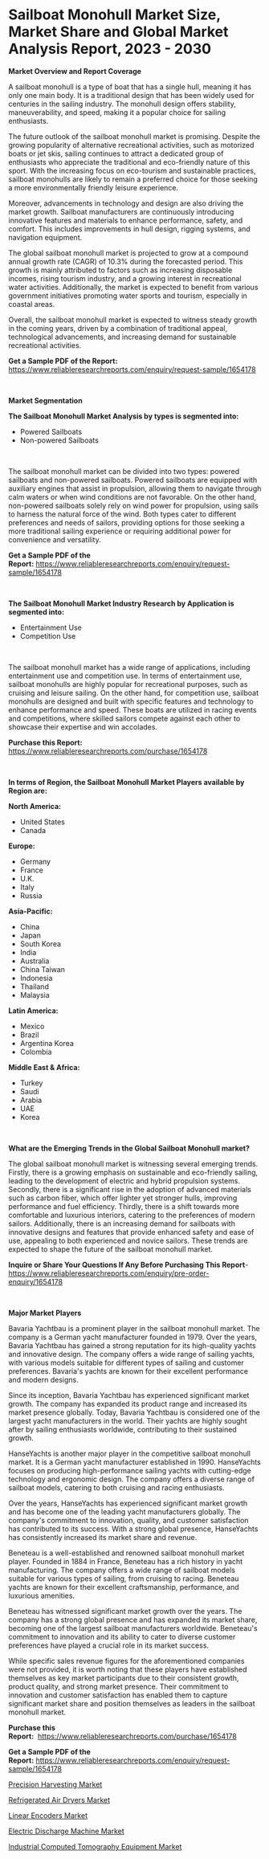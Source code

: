 <p><h1>Sailboat Monohull Market Size, Market Share and Global Market Analysis Report, 2023 - 2030</h1></p><p><strong>Market Overview and Report Coverage</strong></p>
<p><p>A sailboat monohull is a type of boat that has a single hull, meaning it has only one main body. It is a traditional design that has been widely used for centuries in the sailing industry. The monohull design offers stability, maneuverability, and speed, making it a popular choice for sailing enthusiasts.</p><p>The future outlook of the sailboat monohull market is promising. Despite the growing popularity of alternative recreational activities, such as motorized boats or jet skis, sailing continues to attract a dedicated group of enthusiasts who appreciate the traditional and eco-friendly nature of this sport. With the increasing focus on eco-tourism and sustainable practices, sailboat monohulls are likely to remain a preferred choice for those seeking a more environmentally friendly leisure experience.</p><p>Moreover, advancements in technology and design are also driving the market growth. Sailboat manufacturers are continuously introducing innovative features and materials to enhance performance, safety, and comfort. This includes improvements in hull design, rigging systems, and navigation equipment.</p><p>The global sailboat monohull market is projected to grow at a compound annual growth rate (CAGR) of 10.3% during the forecasted period. This growth is mainly attributed to factors such as increasing disposable incomes, rising tourism industry, and a growing interest in recreational water activities. Additionally, the market is expected to benefit from various government initiatives promoting water sports and tourism, especially in coastal areas.</p><p>Overall, the sailboat monohull market is expected to witness steady growth in the coming years, driven by a combination of traditional appeal, technological advancements, and increasing demand for sustainable recreational activities.</p></p>
<p><strong>Get a Sample PDF of the Report:</strong> <a href="https://www.reliableresearchreports.com/enquiry/request-sample/1654178">https://www.reliableresearchreports.com/enquiry/request-sample/1654178</a></p>
<p>&nbsp;</p>
<p><strong>Market Segmentation</strong></p>
<p><strong>The Sailboat Monohull Market Analysis by types is segmented into:</strong></p>
<p><ul><li>Powered Sailboats</li><li>Non-powered Sailboats</li></ul></p>
<p>&nbsp;</p>
<p><p>The sailboat monohull market can be divided into two types: powered sailboats and non-powered sailboats. Powered sailboats are equipped with auxiliary engines that assist in propulsion, allowing them to navigate through calm waters or when wind conditions are not favorable. On the other hand, non-powered sailboats solely rely on wind power for propulsion, using sails to harness the natural force of the wind. Both types cater to different preferences and needs of sailors, providing options for those seeking a more traditional sailing experience or requiring additional power for convenience and versatility.</p></p>
<p><strong>Get a Sample PDF of the Report:</strong>&nbsp;<a href="https://www.reliableresearchreports.com/enquiry/request-sample/1654178">https://www.reliableresearchreports.com/enquiry/request-sample/1654178</a></p>
<p>&nbsp;</p>
<p><strong>The Sailboat Monohull Market Industry Research by Application is segmented into:</strong></p>
<p><ul><li>Entertainment Use</li><li>Competition Use</li></ul></p>
<p>&nbsp;</p>
<p><p>The sailboat monohull market has a wide range of applications, including entertainment use and competition use. In terms of entertainment use, sailboat monohulls are highly popular for recreational purposes, such as cruising and leisure sailing. On the other hand, for competition use, sailboat monohulls are designed and built with specific features and technology to enhance performance and speed. These boats are utilized in racing events and competitions, where skilled sailors compete against each other to showcase their expertise and win accolades.</p></p>
<p><strong>Purchase this Report:</strong>&nbsp; <a href="https://www.reliableresearchreports.com/purchase/1654178">https://www.reliableresearchreports.com/purchase/1654178</a></p>
<p>&nbsp;</p>
<p><strong>In terms of Region, the Sailboat Monohull Market Players available by Region are:</strong></p>
<p>
    <p> <strong> North America: </strong>
        <ul>
            <li>United States</li>
            <li>Canada</li>
        </ul>
        </p> 
    <p> <strong> Europe: </strong>
        <ul>
            <li>Germany</li>
            <li>France</li>
            <li>U.K.</li>
            <li>Italy</li>
            <li>Russia</li>
        </ul>
        </p> 
    <p> <strong> Asia-Pacific: </strong>
        <ul>
            <li>China</li>
            <li>Japan</li>
            <li>South Korea</li>
            <li>India</li>
            <li>Australia</li>
            <li>China Taiwan</li>
            <li>Indonesia</li>
            <li>Thailand</li>
            <li>Malaysia</li>
        </ul>
        </p> 
    <p> <strong> Latin America: </strong>
        <ul>
            <li>Mexico</li>
            <li>Brazil</li>
            <li>Argentina Korea</li>
            <li>Colombia</li>
        </ul>
        </p> 
    <p> <strong> Middle East & Africa: </strong>
        <ul>
            <li>Turkey</li>
            <li>Saudi</li>
            <li>Arabia</li>
            <li>UAE</li>
            <li>Korea</li>
        </ul>
    </p>
    </p>
<p>&nbsp;</p>
<p><strong>What are the Emerging Trends in the Global Sailboat Monohull market?</strong></p>
<p><p>The global sailboat monohull market is witnessing several emerging trends. Firstly, there is a growing emphasis on sustainable and eco-friendly sailing, leading to the development of electric and hybrid propulsion systems. Secondly, there is a significant rise in the adoption of advanced materials such as carbon fiber, which offer lighter yet stronger hulls, improving performance and fuel efficiency. Thirdly, there is a shift towards more comfortable and luxurious interiors, catering to the preferences of modern sailors. Additionally, there is an increasing demand for sailboats with innovative designs and features that provide enhanced safety and ease of use, appealing to both experienced and novice sailors. These trends are expected to shape the future of the sailboat monohull market.</p></p>
<p><strong>Inquire or Share Your Questions If Any Before Purchasing This Report</strong>- <a href="https://www.reliableresearchreports.com/enquiry/pre-order-enquiry/1654178">https://www.reliableresearchreports.com/enquiry/pre-order-enquiry/1654178</a></p>
<p>&nbsp;</p>
<p><strong>Major Market Players</strong></p>
<p><p>Bavaria Yachtbau is a prominent player in the sailboat monohull market. The company is a German yacht manufacturer founded in 1979. Over the years, Bavaria Yachtbau has gained a strong reputation for its high-quality yachts and innovative design. The company offers a wide range of sailing yachts, with various models suitable for different types of sailing and customer preferences. Bavaria's yachts are known for their excellent performance and modern designs.</p><p>Since its inception, Bavaria Yachtbau has experienced significant market growth. The company has expanded its product range and increased its market presence globally. Today, Bavaria Yachtbau is considered one of the largest yacht manufacturers in the world. Their yachts are highly sought after by sailing enthusiasts worldwide, contributing to their sustained growth.</p><p>HanseYachts is another major player in the competitive sailboat monohull market. It is a German yacht manufacturer established in 1990. HanseYachts focuses on producing high-performance sailing yachts with cutting-edge technology and ergonomic design. The company offers a diverse range of sailboat models, catering to both cruising and racing enthusiasts.</p><p>Over the years, HanseYachts has experienced significant market growth and has become one of the leading yacht manufacturers globally. The company's commitment to innovation, quality, and customer satisfaction has contributed to its success. With a strong global presence, HanseYachts has consistently increased its market share and revenue.</p><p>Beneteau is a well-established and renowned sailboat monohull market player. Founded in 1884 in France, Beneteau has a rich history in yacht manufacturing. The company offers a wide range of sailboat models suitable for various types of sailing, from cruising to racing. Beneteau yachts are known for their excellent craftsmanship, performance, and luxurious amenities.</p><p>Beneteau has witnessed significant market growth over the years. The company has a strong global presence and has expanded its market share, becoming one of the largest sailboat manufacturers worldwide. Beneteau's commitment to innovation and its ability to cater to diverse customer preferences have played a crucial role in its market success.</p><p>While specific sales revenue figures for the aforementioned companies were not provided, it is worth noting that these players have established themselves as key market participants due to their consistent growth, product quality, and strong market presence. Their commitment to innovation and customer satisfaction has enabled them to capture significant market share and position themselves as leaders in the sailboat monohull market.</p></p>
<p><strong>Purchase this Report:</strong>&nbsp;&nbsp;<a href="https://www.reliableresearchreports.com/purchase/1654178">https://www.reliableresearchreports.com/purchase/1654178</a></p>
<p></p>
<p><strong>Get a Sample PDF of the Report:</strong>&nbsp;<a href="https://www.reliableresearchreports.com/enquiry/request-sample/1654178">https://www.reliableresearchreports.com/enquiry/request-sample/1654178</a></p>
<p><p><a href="https://www.linkedin.com/pulse/precision-harvesting-market-share-amp-new-trends-m9gke/">Precision Harvesting Market</a></p><p><a href="https://medium.com/@catherinemartinez15/refrigerated-air-dryers-market-analysis-its-cagr-market-segmentation-and-global-industry-overview-6c3dd56d49ed">Refrigerated Air Dryers Market</a></p><p><a href="https://medium.com/@jackybrekke/linear-encoders-market-comprehensive-assessment-by-type-application-and-geography-0bc1c2806015">Linear Encoders Market</a></p><p><a href="https://www.linkedin.com/pulse/electric-discharge-machine-market-size-growth-forecast-from-9ojbe/">Electric Discharge Machine Market</a></p><p><a href="https://www.linkedin.com/pulse/industrial-computed-tomography-equipment-market-challenges-ck9se/">Industrial Computed Tomography Equipment Market</a></p></p>